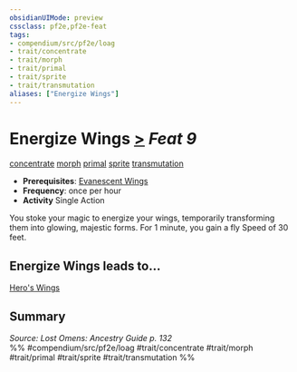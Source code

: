```yaml
---
obsidianUIMode: preview
cssclass: pf2e,pf2e-feat
tags:
- compendium/src/pf2e/loag
- trait/concentrate
- trait/morph
- trait/primal
- trait/sprite
- trait/transmutation
aliases: ["Energize Wings"]
---
```

# Energize Wings  [>](chapter-9-playing-the-game.md#Actions "Single Action") *Feat 9*  
[concentrate](concentrate.md "Concentrate Action & Ability Trait")  [morph](morph.md "Morph Effect Trait")  [primal](primal.md "Primal Tradition Trait")  [sprite](sprite-b1.md "Sprite Ancestry & Heritage Trait")  [transmutation](transmutation.md "Transmutation School Trait")  

- **Prerequisites**: [Evanescent Wings](evanescent-wings-loag.md)
- **Frequency**: once per hour
- **Activity** Single Action

You stoke your magic to energize your wings, temporarily transforming them into glowing, majestic forms. For 1 minute, you gain a fly Speed of 30 feet.

## Energize Wings leads to...

[Hero's Wings](heros-wings-loag.md)

## Summary

*Source: Lost Omens: Ancestry Guide p. 132*  
%% #compendium/src/pf2e/loag #trait/concentrate #trait/morph #trait/primal #trait/sprite #trait/transmutation %%